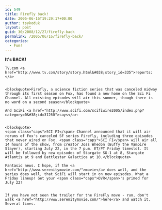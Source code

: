 ```yaml
---
id: 549
title: Firefly back!
date: 2005-06-16T19:29:17+00:00
author: tsykoduk
layout: post
guid: 30/2008/12/27/firefly-back
permalink: /2005/06/16/firefly-back/
categories:
  - Fun!
---
```

<strong>It's <span class="caps">BACK</span>!</strong>


	TV.com <a href="http://www.tv.com/story/story.html&#038;story_id=335">reports:</a>


	<blockquote>Firefly, a science fiction series that was canceled midway through its first season on Fox, has found a new home on the Sci Fi Channel. All existing episodes will air this summer, though there is no word on a second season</blockquote>

	And SciFi <a href="http://www.scifi.com/scifiwire2005/index.php?category=0&#38;id=31260">says</a>:


	<blockquote>
	<span class="caps">SCI FI</span> Channel announced that it will air reruns of Fox's canceled SF series Firefly, including three episodes that never aired on Fox. <span class="caps">SCI FI</span> will air all 14 hours of the show, from creator Joss Whedon (Buffy the Vampire Slayer), starting July 22, in the 7 p.m. ET/PT Friday timeslot. It will be followed by new episodes of Stargate SG-1 at 8, Stargate Atlantis at 9 and Battlestar Galactica at 10.</blockquote>

	Fantasic news. I hope, if the <a href="http://www.serenitymovie.com/">movie</a> does well, and the series does well, that SciFi will start in on new episodes. What a Friday lineup! Get your <span class="caps">DVR</span>'s primed for July 22!


	If you have not seen the trailer for the FireFly move - run, don't walk <a href="http://www.serenitymovie.com/">here</a> and watch it. Several times.
